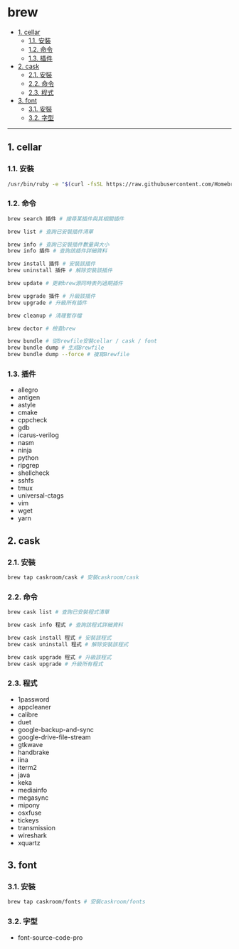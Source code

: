 # brew

<!-- vim-markdown-toc GFM -->

* [1. cellar](#1-cellar)
    - [1.1. 安裝](#11-安裝)
    - [1.2. 命令](#12-命令)
    - [1.3. 插件](#13-插件)
* [2. cask](#2-cask)
    - [2.1. 安裝](#21-安裝)
    - [2.2. 命令](#22-命令)
    - [2.3. 程式](#23-程式)
* [3. font](#3-font)
    - [3.1. 安裝](#31-安裝)
    - [3.2. 字型](#32-字型)

<!-- vim-markdown-toc -->

---

## 1. cellar

### 1.1. 安裝

```zsh
/usr/bin/ruby -e "$(curl -fsSL https://raw.githubusercontent.com/Homebrew/install/master/install)" # 安裝brew
```

### 1.2. 命令

```zsh
brew search 插件 # 搜尋某插件與其相關插件

brew list # 查詢已安裝插件清單

brew info # 查詢已安裝插件數量與大小
brew info 插件 # 查詢該插件詳細資料

brew install 插件 # 安裝該插件
brew uninstall 插件 # 解除安裝該插件

brew update # 更新brew源同時表列過期插件

brew upgrade 插件 # 升級該插件
brew upgrade # 升級所有插件

brew cleanup # 清理暫存檔

brew doctor # 檢查brew

brew bundle # 從Brewfile安裝cellar / cask / font
brew bundle dump # 生成Brewfile
brew bundle dump --force # 複寫Brewfile
```

### 1.3. 插件

-   allegro
-   antigen
-   astyle
-   cmake
-   cppcheck
-   gdb
-   icarus-verilog
-   nasm
-   ninja
-   python
-   ripgrep
-   shellcheck
-   sshfs
-   tmux
-   universal-ctags
-   vim
-   wget
-   yarn

## 2. cask

### 2.1. 安裝

```zsh
brew tap caskroom/cask # 安裝caskroom/cask
```

### 2.2. 命令

```zsh
brew cask list # 查詢已安裝程式清單

brew cask info 程式 # 查詢該程式詳細資料

brew cask install 程式 # 安裝該程式
brew cask uninstall 程式 # 解除安裝該程式

brew cask upgrade 程式 # 升級該程式
brew cask upgrade # 升級所有程式
```

### 2.3. 程式

-   1password
-   appcleaner
-   calibre
-   duet
-   google-backup-and-sync
-   google-drive-file-stream
-   gtkwave
-   handbrake
-   iina
-   iterm2
-   java
-   keka
-   mediainfo
-   megasync
-   mipony
-   osxfuse
-   tickeys
-   transmission
-   wireshark
-   xquartz

## 3. font

### 3.1. 安裝

```zsh
brew tap caskroom/fonts # 安裝caskroom/fonts
```

### 3.2. 字型

-   font-source-code-pro
